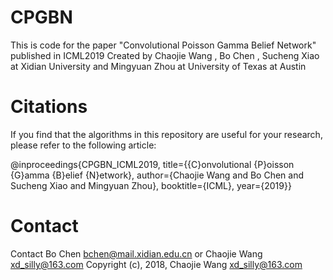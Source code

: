# CPGBN
This is code for the paper "Convolutional Poisson Gamma Belief Network" published in ICML2019
Created by Chaojie Wang , Bo Chen , Sucheng Xiao at Xidian University and Mingyuan Zhou at University of Texas at Austin

# Citations
If you find that the algorithms in this repository are useful for your research, please refer to the following article:

@inproceedings{CPGBN_ICML2019,
title={{C}onvolutional {P}oisson {G}amma {B}elief {N}etwork},
author={Chaojie Wang and Bo Chen and Sucheng Xiao and Mingyuan Zhou}, booktitle={ICML}, year={2019}}

# Contact 
Contact Bo Chen bchen@mail.xidian.edu.cn or Chaojie Wang xd_silly@163.com
Copyright (c), 2018, Chaojie Wang xd_silly@163.com

